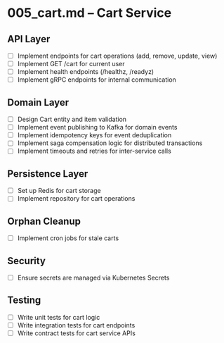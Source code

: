 # 005_cart.md – Cart Service

## API Layer

- [ ] Implement endpoints for cart operations (add, remove, update, view)
- [ ] Implement GET /cart for current user
- [ ] Implement health endpoints (/healthz, /readyz)
- [ ] Implement gRPC endpoints for internal communication

## Domain Layer

- [ ] Design Cart entity and item validation
- [ ] Implement event publishing to Kafka for domain events
- [ ] Implement idempotency keys for event deduplication
- [ ] Implement saga compensation logic for distributed transactions
- [ ] Implement timeouts and retries for inter-service calls

## Persistence Layer

- [ ] Set up Redis for cart storage
- [ ] Implement repository for cart operations

## Orphan Cleanup

- [ ] Implement cron jobs for stale carts

## Security

- [ ] Ensure secrets are managed via Kubernetes Secrets

## Testing

- [ ] Write unit tests for cart logic
- [ ] Write integration tests for cart endpoints
- [ ] Write contract tests for cart service APIs
